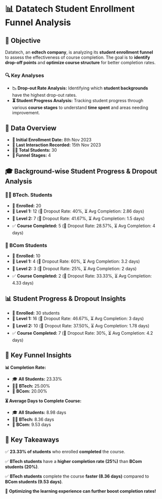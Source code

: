 # 📊 Datatech Student Enrollment Funnel Analysis

## 🎯 Objective
Datatech, an **edtech company**, is analyzing its **student enrollment funnel** to assess the effectiveness of course completion. The goal is to **identify drop-off points** and **optimize course structure** for better completion rates.

### 🔍 Key Analyses
- **📉 Drop-out Rate Analysis:** Identifying which **student backgrounds** have the highest drop-out rates.
- **⏳ Student Progress Analysis:** Tracking student progress through various **course stages** to understand **time spent** and areas needing improvement.

## 📑 Data Overview
- **📅 Initial Enrollment Date:** 8th Nov 2023
- **📅 Last Interaction Recorded:** 15th Nov 2023
- **👨‍🎓 Total Students:** 30
- **📍 Funnel Stages:** 4

## 🎓 Background-wise Student Progress & Dropout Analysis
### 👨‍💻 BTech. Students 
- 📝 **Enrolled:** 20
- 📌 **Level 1:** 12 (🔻 Dropout Rate: 40%, ⏳ Avg Completion: 2.86 days)
- 📌 **Level 2:** 7 (🔻 Dropout Rate: 41.67%, ⏳ Avg Completion: 1.5 days)
- ✅ **Course Completed:** 5 (🔻 Dropout Rate: 28.57%, ⏳ Avg Completion: 4 days)

### 🏦 BCom Students
- 📝 **Enrolled:** 10
- 📌 **Level 1:** 4 (🔻 Dropout Rate: 60%, ⏳ Avg Completion: 3.2 days)
- 📌 **Level 2:** 3 (🔻 Dropout Rate: 25%, ⏳ Avg Completion: 2 days)
- ✅ **Course Completed:** 2 (🔻 Dropout Rate: 33.33%, ⏳ Avg Completion: 4.33 days)

## 📊 Student Progress & Dropout Insights
- 📝 **Enrolled:** 30 students
- 📌 **Level 1:** 16 (🔻 Dropout Rate: 46.67%, ⏳ Avg Completion: 3 days)
- 📌 **Level 2:** 10 (🔻 Dropout Rate: 37.50%, ⏳ Avg Completion: 1.78 days)
- ✅ **Course Completed:** 7 (🔻 Dropout Rate: 30%, ⏳ Avg Completion: 4.2 days)

## 🔎 Key Funnel Insights
**📊 Completion Rate:**
- 🎓 **All Students:** 23.33%
- 👨‍💻 **BTech:** 25.00%
- 🏦 **BCom:** 20.00%

**⏳ Average Days to Complete Course:**
- 🎓 **All Students:** 8.98 days
- 👨‍💻 **BTech:** 8.36 days
- 🏦 **BCom:** 9.53 days

## 📢 Key Takeaways
✅ **23.33% of students** who enrolled **completed** the course.

✅ **BTech students** have a **higher completion rate (25%)** than **BCom students (20%)**.

✅ **BTech students** complete the course **faster (8.36 days)** compared to **BCom students (9.53 days)**.


🚀 **Optimizing the learning experience can further boost completion rates!**
